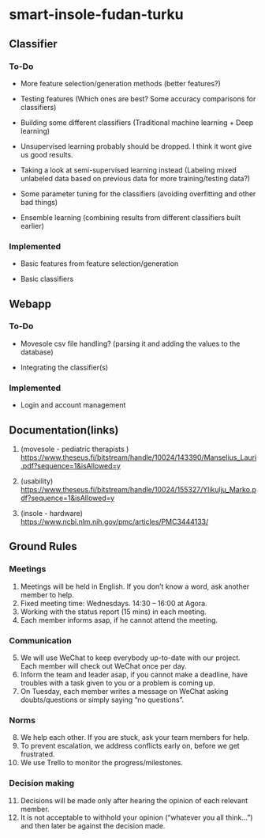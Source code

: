 # smart-insole-fudan-turku

## Classifier

### To-Do

- More feature selection/generation methods (better features?)

- Testing features (Which ones are best? Some accuracy comparisons for classifiers)

- Building some different classifiers (Traditional machine learning + Deep learning)

- Unsupervised learning probably should be dropped. I think it wont give us good results.

- Taking a look at semi-supervised learning instead (Labeling mixed unlabeled data based on previous data for more training/testing data?)

- Some parameter tuning for the classifiers (avoiding overfitting and other bad things)

- Ensemble learning (combining results from different classifiers built earlier)

### Implemented

- Basic features from feature selection/generation

- Basic classifiers


## Webapp

### To-Do

- Movesole csv file handling? (parsing it and adding the values to the database)



- Integrating the classifier(s)

### Implemented
- Login and account management




## Documentation(links)

1. (movesole - pediatric therapists ) https://www.theseus.fi/bitstream/handle/10024/143390/Manselius_Lauri.pdf?sequence=1&isAllowed=y

2. (usability) https://www.theseus.fi/bitstream/handle/10024/155327/Ylikulju_Marko.pdf?sequence=1&isAllowed=y

3. (insole - hardware) https://www.ncbi.nlm.nih.gov/pmc/articles/PMC3444133/


## Ground Rules

### Meetings

1.	Meetings will be held in English. If you don’t know a word, ask another member to help.
2.	Fixed meeting time:  Wednesdays. 14:30 – 16:00 at Agora.
3.	Working with the status report (15 mins) in each meeting.
4.	Each member informs asap, if he cannot attend the meeting.

### Communication

5.	We will use WeChat to keep everybody up-to-date with our project. 
	Each member will check out WeChat once per day.
6.	Inform the team and leader asap, if you cannot make a deadline, have troubles with a task given to you or a problem is coming up.
7.	On Tuesday, each member writes a message on WeChat asking doubts/questions or simply saying “no questions”.

### Norms

8.	We help each other. If you are stuck, ask your team members for help.
9.	To prevent escalation, we address conflicts early on, before we get frustrated.
10.	We use Trello to monitor the progress/milestones.

### Decision making

11.	Decisions will be made only after hearing the opinion of each relevant member.
12.	It is not acceptable to withhold your opinion (“whatever you all think…”) and then later be against the decision made.
